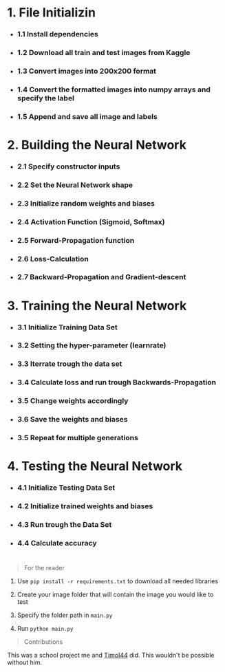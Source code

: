 # 1. File Initializin
-   ### 1.1 Install dependencies
-   ### 1.2 Download all train and test images from Kaggle
-   ### 1.3 Convert images into 200x200 format
-   ### 1.4 Convert the formatted images into numpy arrays and specify the label
-   ### 1.5 Append and save all image and labels

# 2. Building the Neural Network
-   ### 2.1 Specify constructor inputs
-   ### 2.2 Set the Neural Network shape
-   ### 2.3 Initialize random weights and biases
-   ### 2.4 Activation Function (Sigmoid, Softmax)
-   ### 2.5 Forward-Propagation function
-   ### 2.6 Loss-Calculation
-   ### 2.7 Backward-Propagation and Gradient-descent

# 3. Training the Neural Network
-   ### 3.1 Initialize Training Data Set
-   ### 3.2 Setting the hyper-parameter (learnrate)
-   ### 3.3 Iterrate trough the data set
-   ### 3.4 Calculate loss and run trough Backwards-Propagation
-   ### 3.5 Change weights accordingly
-   ### 3.6 Save the weights and biases
-   ### 3.5 Repeat for multiple generations

# 4. Testing the Neural Network
-   ### 4.1 Initialize Testing Data Set
-   ### 4.2 Initialize trained weights and biases
-   ### 4.3 Run trough the Data Set
-   ### 4.4 Calculate accuracy
#
> For the reader

1. Use `pip install -r requirements.txt` to download all needed libraries

2. Create your image folder that will contain the image you would like to test

3. Specify the folder path in `main.py`

4. Run `python main.py`

> Contributions

This was a school project me and [TimoI44](https://github.com/TimoI44) did. This wouldn't be possible without him.
